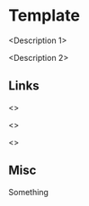 # Template

<Description 1>

<Description 2>

## Links

<<Website>>

<<ProjectRepo>>

<<ImageRepo>>

## Misc

Something
